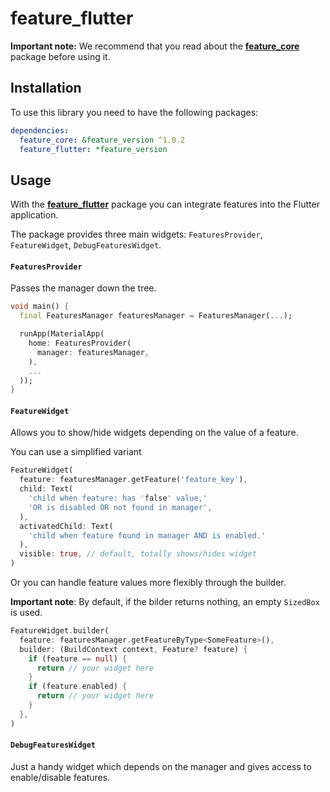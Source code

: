 # feature_flutter

**Important note:** We recommend that you read about the [**feature_core**](https://pub.dev/packages/feature_core) package before using it.

## Installation

To use this library you need to have the following packages:

```yaml
dependencies:
  feature_core: &feature_version ^1.0.2
  feature_flutter: *feature_version
```

## Usage

With the [**feature_flutter**](https://pub.dev/packages/feature_flutter) package you can integrate features into the Flutter application.

The package provides three main widgets: `FeaturesProvider`, `FeatureWidget`, `DebugFeaturesWidget`.

#### `FeaturesProvider`

Passes the manager down the tree.

```dart
void main() {
  final FeaturesManager featuresManager = FeaturesManager(...);

  runApp(MaterialApp(
    home: FeaturesProvider(
      manager: featuresManager,
    ),
    ...
  ));
}
```

#### `FeatureWidget`

Allows you to show/hide widgets depending on the value of a feature.

You can use a simplified variant

```dart
FeatureWidget(
  feature: featuresManager.getFeature('feature_key'),
  child: Text(
    'child when feature: has 'false' value,'
    'OR is disabled OR not found in manager',
  ),
  activatedChild: Text(
    'child when feature found in manager AND is enabled.'
  ),
  visible: true, // default, totally shows/hides widget
)
```

Or you can handle feature values more flexibly through the builder.

**Important note**: By default, if the bilder returns nothing, an empty ``SizedBox`` is used.

```dart
FeatureWidget.builder(
  feature: featuresManager.getFeatureByType<SomeFeature>(),
  builder: (BuildContext context, Feature? feature) {
    if (feature == null) {
      return // your widget here
    }
    if (feature.enabled) {
      return // your widget here
    }
  },
)
```

#### `DebugFeaturesWidget`

Just a handy widget which depends on the manager and gives access to enable/disable features.
